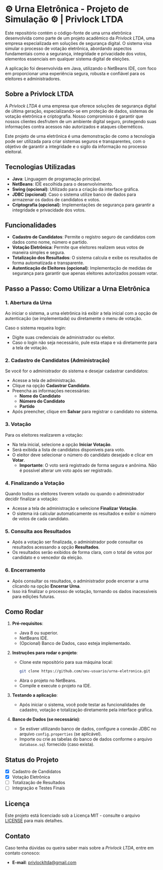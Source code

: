 # ⚙ Urna Eletrônica - Projeto de Simulação ⚙ | Privlock LTDA

Este repositório contém o código-fonte de uma urna eletrônica desenvolvida como parte de um projeto acadêmico da *Privlock LTDA*, uma empresa especializada em soluções de segurança digital. O sistema visa simular o processo de votação eletrônica, abordando aspectos fundamentais como a segurança, integridade e privacidade dos votos, elementos essenciais em qualquer sistema digital de eleições.

A aplicação foi desenvolvida em Java, utilizando o NetBeans IDE, com foco em proporcionar uma experiência segura, robusta e confiável para os eleitores e administradores.

## Sobre a Privlock LTDA

A *Privlock LTDA* é uma empresa que oferece soluções de segurança digital de última geração, especializando-se em proteção de dados, sistemas de votação eletrônica e criptografia. Nosso compromisso é garantir que nossos clientes desfrutem de um ambiente digital seguro, protegendo suas informações contra acessos não autorizados e ataques cibernéticos.

Este projeto de urna eletrônica é uma demonstração de como a tecnologia pode ser utilizada para criar sistemas seguros e transparentes, com o objetivo de garantir a integridade e o sigilo da informação no processo eleitoral.

## Tecnologias Utilizadas

- **Java**: Linguagem de programação principal.
- **NetBeans**: IDE escolhida para o desenvolvimento.
- **Swing (opcional)**: Utilizado para a criação da interface gráfica.
- **JDBC (opcional)**: Caso o sistema utilize banco de dados para armazenar os dados de candidatos e votos.
- **Criptografia (opcional)**: Implementações de segurança para garantir a integridade e privacidade dos votos.

## Funcionalidades

- **Cadastro de Candidatos**: Permite o registro seguro de candidatos com dados como nome, número e partido.
- **Votação Eletrônica**: Permite que eleitores realizem seus votos de maneira simples e segura.
- **Totalização dos Resultados**: O sistema calcula e exibe os resultados de forma automatizada e transparente.
- **Autenticação de Eleitores (opcional)**: Implementação de medidas de segurança para garantir que apenas eleitores autorizados possam votar.

## Passo a Passo: Como Utilizar a Urna Eletrônica

### 1. **Abertura da Urna**
   Ao iniciar o sistema, a urna eletrônica irá exibir a tela inicial com a opção de autenticação (se implementada) ou diretamente o menu de votação. 
   
   Caso o sistema requeira login:
   - Digite suas credenciais de administrador ou eleitor.
   - Caso o login não seja necessário, pule esta etapa e vá diretamente para a tela de votação.

### 2. **Cadastro de Candidatos (Administração)**
   Se você for o administrador do sistema e desejar cadastrar candidatos:
   - Acesse a tela de administração.
   - Clique na opção **Cadastrar Candidato**.
   - Preencha as informações necessárias:
     - **Nome do Candidato**
     - **Número do Candidato**
     - **Partido**
   - Após preencher, clique em **Salvar** para registrar o candidato no sistema.

### 3. **Votação**
   Para os eleitores realizarem a votação:
   - Na tela inicial, selecione a opção **Iniciar Votação**.
   - Será exibida a lista de candidatos disponíveis para voto.
   - O eleitor deve selecionar o número do candidato desejado e clicar em **Votar**.
     - **Importante**: O voto será registrado de forma segura e anônima. Não é possível alterar um voto após ser registrado.
   
### 4. **Finalizando a Votação**
   Quando todos os eleitores tiverem votado ou quando o administrador decidir finalizar a votação:
   - Acesse a tela de administração e selecione **Finalizar Votação**.
   - O sistema irá calcular automaticamente os resultados e exibir o número de votos de cada candidato.

### 5. **Consulta aos Resultados**
   - Após a votação ser finalizada, o administrador pode consultar os resultados acessando a opção **Resultados**.
   - Os resultados serão exibidos de forma clara, com o total de votos por candidato e o vencedor da eleição.

### 6. **Encerramento**
   - Após consultar os resultados, o administrador pode encerrar a urna clicando na opção **Encerrar Urna**.
   - Isso irá finalizar o processo de votação, tornando os dados inacessíveis para edições futuras.


## Como Rodar

1. **Pré-requisitos**:
   - Java 8 ou superior.
   - NetBeans IDE.
   - (Opcional) Banco de Dados, caso esteja implementado.
   
2. **Instruções para rodar o projeto**:
   - Clone este repositório para sua máquina local:
     ```bash
     git clone https://github.com/seu-usuario/urna-eletronica.git
     ```
   - Abra o projeto no NetBeans.
   - Compile e execute o projeto na IDE.

3. **Testando a aplicação**:
   - Após iniciar o sistema, você pode testar as funcionalidades de cadastro, votação e totalização diretamente pela interface gráfica.

4. **Banco de Dados (se necessário)**:
   - Se estiver utilizando banco de dados, configure a conexão JDBC no arquivo `config.properties` (se aplicável).
   - Importe ou crie as tabelas do banco de dados conforme o arquivo `database.sql` fornecido (caso exista).

## Status do Projeto

- [x] Cadastro de Candidatos
- [x] Votação Eletrônica
- [ ] Totalização de Resultados
- [ ] Integração e Testes Finais

## Licença

Este projeto está licenciado sob a Licença MIT - consulte o arquivo [LICENSE](LICENSE) para mais detalhes.

## Contato

Caso tenha dúvidas ou queira saber mais sobre a *Privlock LTDA*, entre em contato conosco:

- **E-mail**: privlockltda@gmail.com
